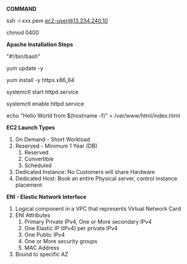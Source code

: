 **COMMAND**

ssh -i xxx.pem ec2-user@13.234.240.10

chmod 0400

**Apache Installation Steps**

"#!/bin/bash"

yum update -y

yum install -y https.x86_64

systemctl start httpd.service

systemctl enable httpd.service

echo "Hello World from $(hostname -f)" > /var/www/html/index.html

**EC2 Launch Types**

1) On Demand - Short Workload
2) Reserved - Minimum 1 Year (DB)
    1) Reserved
    2) Convertible 
    3) Scheduled
3) Dedicated  Instance: No Customers will share Hardware
4) Dedicated Host: Book an entire Physical server, control instance placement

**ENI - Elastic Network Interface**

1) Logical component in a VPC that represents Virtual Network Card
2) ENI Attributes
    1) Primary Private IPv4, One or More secondary IPv4
    2) One Elastic IP (IPv4) per private IPv4
    3) One Public IPv4
    4) One or More security groups
    5) MAC Address
3) Bound to specific AZ